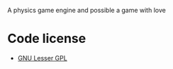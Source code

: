 A physics game engine and possible a game with love

# Code license

 * [GNU Lesser GPL](http://www.gnu.org/licenses/lgpl.html)
